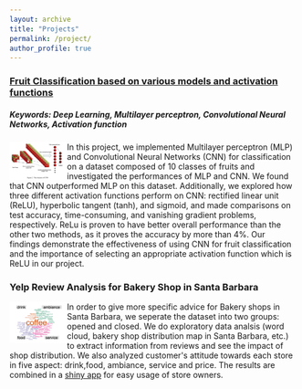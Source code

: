 ```yaml
---
layout: archive
title: "Projects"
permalink: /project/
author_profile: true
---
```


### [Fruit Classification based on various models and activation functions](/files/FruitClassification.pdf)
##### Keywords: Deep Learning, Multilayer perceptron, Convolutional Neural Networks, Activation function
<img align="left" src="/images/fruit.jpg" style="width:20%">

In this project, we implemented Multilayer perceptron (MLP) and Convolutional Neural Networks (CNN) for classification on a
dataset composed of 10 classes of fruits and investigated the performances of MLP and CNN. We found that CNN outperformed
MLP on this dataset. Additionally, we explored how three different activation functions perform on CNN: rectified linear unit
(ReLU), hyperbolic tangent (tanh), and sigmoid, and made comparisons on test accuracy, time-consuming, and vanishing gradient
problems, respectively. ReLu is proven to have better overall performance than the other two methods, as it proves the accuracy by
more than 4%. Our findings demonstrate the effectiveness of using CNN for fruit classification and the importance of selecting an
appropriate activation function which is ReLU in our project.



### Yelp Review Analysis for Bakery Shop in Santa Barbara
<img align="left" src="/images/reviews.jpg" style="width:20%">

In order to give more specific advice for Bakery shops in Santa Barbara, we seperate the dataset into two groups: opened and closed. We do exploratory data analsis (word cloud, bakery shop distribution map in Santa Barbara, etc.) to extract information from reviews and see the impact of shop distribution. We also analyzed customer's attitude towards each store in five aspect: drink,food, ambiance, service and price. The results are combined in a [shiny app](https://niharika-chunduru.shinyapps.io/Yelp-Bakeries-Analysis) for easy usage of store owners.


